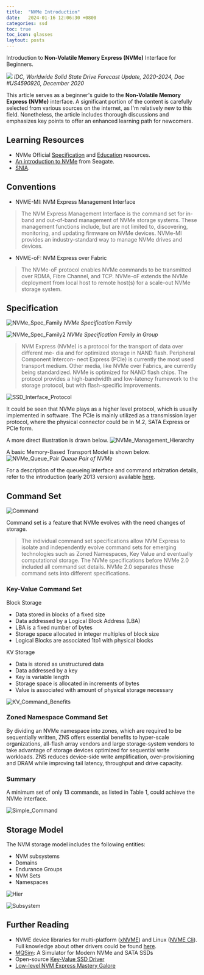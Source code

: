 ```yaml
---
title:  "NVMe Introduction"
date:   2024-01-16 12:06:30 +0800
categories: ssd
toc: true
toc_icon: glasses
laytout: posts
---
```


Introduction to **Non-Volatile Memory Express (NVMe)** Interface for Beginners.

![]({{site_url}}/assets/NVMe/SSD_NVMe_Trend.png)
*IDC, Worldwide Solid State Drive Forecast Update, 2020-2024, Doc #US4590920, December 2020*

This article serves as a beginner's guide to the **Non-Volatile Memory Express (NVMe)** interface.
A significant portion of the content is carefully selected from various sources on the internet, as I'm relatively new to this field. Nonetheless, the article includes thorough discussions and emphasizes key points to offer an enhanced learning path for newcomers.

## Learning Resources

- NVMe Official [Specification](https://nvmexpress.org/specifications/) and [Education](https://nvmexpress.org/education/) resources.
- [An introduction to NVMe](https://www.seagate.com/files/www-content/product-content/ssd-fam/nvme-ssd/nytro-xf1440-ssd/_shared/docs/an-introduction-to-nvme-tp690-1-1605us.pdf) from Seagate.
- [SNIA](https://www.snia.org/education/what-is-nvme).

## Conventions

- NVME-MI: NVM Express Management Interface

> The NVM Express Management Interface is the command set for in-band and out-of-band management of NVMe storage systems. These management functions include, but are not limited to, discovering, monitoring, and updating firmware on NVMe devices. NVMe-MI provides an industry-standard way to manage NVMe drives and devices.

- NVME-oF: NVM Express over Fabric

> The NVMe-oF protocol enables NVMe commands to be transmitted over RDMA, Fibre Channel, and TCP. NVMe-oF extends the NVMe deployment from local host to remote host(s) for a scale-out NVMe storage system.

## Specification

![NVMe_Spec_Family]({{site_url}}/assets/NVMe/NVMe_Spec_Family.png)
*NVMe Specification Family*

![NVMe_Spec_Family2]({{site_url}}/assets/NVMe/NVMe_Spec_Family2.png)
*NVMe Specification Family in Group*

> NVM Express (NVMe) is a protocol for the transport of data over different me- dia and for optimized storage in NAND flash. Peripheral Component Intercon- nect Express (PCIe) is currently the most used transport medium. Other media, like NVMe over Fabrics, are currently being standardized. NVMe is optimized for NAND flash chips. The protocol provides a high-bandwidth and low-latency framework to the storage protocol, but with flash-specific improvements.

![SSD_Interface_Protocol]({{site_url}}/assets/NVMe/SSD_Interface_Protocol.png)

It could be seen that NVMe plays as a higher level protocol, which is usually implemented in software. The PCIe is mainly utilized as a transmission layer protocol, where the physical connector could be in M.2, SATA Express or PCIe form.

A more direct illustration is drawn below.
![NVMe_Management_Hierarchy]({{site_url}}/assets/NVMe/NVMe_Management_Hierarchy.png)

A basic Memory-Based Transport Model is shown below.
![NVMe_Queue_Pair]({{site_url}}/assets/NVMe/NVMe_Queue_Pair.png)
*Queue Pair of NVMe*

For a description of the queueing interface and command arbitration details, refer to the introduction (early 2013 version) available [here](https://www.flashmemorysummit.com/English/Collaterals/Proceedings/2013/20130812_PreConfD_Marks.pdf).

## Command Set

![Command]({{site_url}}/assets/NVMe/NVMe_Command_Set.png)

Command set is a feature that NVMe evolves with the need changes of storage.

> The individual command set specifications allow NVM Express to isolate and independently evolve command sets for emerging technologies such as Zoned Namespaces, Key Value and eventually computational storage. The NVMe specifications before NVMe 2.0 included all command set details. NVMe 2.0 separates these command sets into different specifications.

### Key-Value Command Set

Block Storage

- Data stored in blocks of a fixed size
- Data addressed by a Logical Block Address (LBA)
- LBA is a fixed number of bytes
- Storage space allocated in integer multiples of block size
- Logical Blocks are associated 1to1 with physical blocks

KV Storage

- Data is stored as unstructured data
- Data addressed by a key
- Key is variable length
- Storage space is allocated in increments of bytes
- Value is associated with amount of physical storage necessary

![KV_Command_Benefits]({{site_url}}/assets/NVMe/KV_Command_Benefits.png)

### Zoned Namespace Command Set

By dividing an NVMe namespace into zones, which are required to be sequentially written, ZNS offers essential benefits to hyper-scale organizations, all-flash array vendors and large storage-system vendors to take advantage of storage devices optimized for sequential write workloads. ZNS reduces device-side write amplification, over-provisioning and DRAM while improving tail latency, throughput and drive capacity.

### Summary

A minimum set of only 13 commands, as listed in Table 1, could achieve the NVMe interface.

![Simple_Command]({{site_url}}/assets/NVMe/Seagate_Simple_Command_set.png)

## Storage Model

The NVM storage model includes the following entities:

- NVM subsystems
- Domains
- Endurance Groups
- NVM Sets
- Namespaces

<!-- TODO: replace with site_url -->
![Hier]({{site_url}}/assets/NVMe/NVM_Storage_Hier.png)

![Subsystem]({{site_url}}/assets/NVMe/NVM_Subsystem.png)

## Further Reading

- NVME device libraries for multi-platform ([xNVME](https://github.com/OpenMPDK/xNVMe)) and Linux ([NVME Cli](https://github.com/linux-nvme/nvme-cli)). Full knowledge about other drivers could be found [here](https://nvmexpress.org/drivers/).
- [MQSim](https://github.com/CMU-SAFARI/MQSim): A Simulator for Modern NVMe and SATA SSDs
- Open-source [Key-Value SSD Driver](https://github.com/OpenMPDK/KVSSD)
- [Low-level NVM Express Mastery Galore](https://github.com/OpenMPDK/libvfn)
